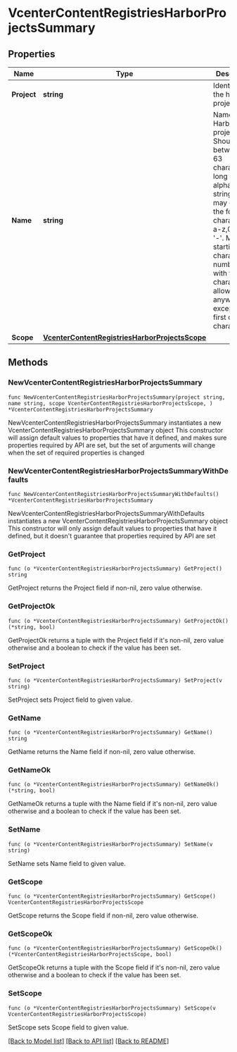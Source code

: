 # VcenterContentRegistriesHarborProjectsSummary

## Properties

Name | Type | Description | Notes
------------ | ------------- | ------------- | -------------
**Project** | **string** | Identifier of the harbor project. | 
**Name** | **string** | Name of the Harbor project. Should be between 1-63 characters long alphanumeric string and may contain the following characters: a-z,0-9, and &#39;-&#39;. Must be starting with characters or numbers, with the &#39;-&#39; character allowed anywhere except the first or last character. | 
**Scope** | [**VcenterContentRegistriesHarborProjectsScope**](VcenterContentRegistriesHarborProjectsScope.md) |  | 

## Methods

### NewVcenterContentRegistriesHarborProjectsSummary

`func NewVcenterContentRegistriesHarborProjectsSummary(project string, name string, scope VcenterContentRegistriesHarborProjectsScope, ) *VcenterContentRegistriesHarborProjectsSummary`

NewVcenterContentRegistriesHarborProjectsSummary instantiates a new VcenterContentRegistriesHarborProjectsSummary object
This constructor will assign default values to properties that have it defined,
and makes sure properties required by API are set, but the set of arguments
will change when the set of required properties is changed

### NewVcenterContentRegistriesHarborProjectsSummaryWithDefaults

`func NewVcenterContentRegistriesHarborProjectsSummaryWithDefaults() *VcenterContentRegistriesHarborProjectsSummary`

NewVcenterContentRegistriesHarborProjectsSummaryWithDefaults instantiates a new VcenterContentRegistriesHarborProjectsSummary object
This constructor will only assign default values to properties that have it defined,
but it doesn't guarantee that properties required by API are set

### GetProject

`func (o *VcenterContentRegistriesHarborProjectsSummary) GetProject() string`

GetProject returns the Project field if non-nil, zero value otherwise.

### GetProjectOk

`func (o *VcenterContentRegistriesHarborProjectsSummary) GetProjectOk() (*string, bool)`

GetProjectOk returns a tuple with the Project field if it's non-nil, zero value otherwise
and a boolean to check if the value has been set.

### SetProject

`func (o *VcenterContentRegistriesHarborProjectsSummary) SetProject(v string)`

SetProject sets Project field to given value.


### GetName

`func (o *VcenterContentRegistriesHarborProjectsSummary) GetName() string`

GetName returns the Name field if non-nil, zero value otherwise.

### GetNameOk

`func (o *VcenterContentRegistriesHarborProjectsSummary) GetNameOk() (*string, bool)`

GetNameOk returns a tuple with the Name field if it's non-nil, zero value otherwise
and a boolean to check if the value has been set.

### SetName

`func (o *VcenterContentRegistriesHarborProjectsSummary) SetName(v string)`

SetName sets Name field to given value.


### GetScope

`func (o *VcenterContentRegistriesHarborProjectsSummary) GetScope() VcenterContentRegistriesHarborProjectsScope`

GetScope returns the Scope field if non-nil, zero value otherwise.

### GetScopeOk

`func (o *VcenterContentRegistriesHarborProjectsSummary) GetScopeOk() (*VcenterContentRegistriesHarborProjectsScope, bool)`

GetScopeOk returns a tuple with the Scope field if it's non-nil, zero value otherwise
and a boolean to check if the value has been set.

### SetScope

`func (o *VcenterContentRegistriesHarborProjectsSummary) SetScope(v VcenterContentRegistriesHarborProjectsScope)`

SetScope sets Scope field to given value.



[[Back to Model list]](../README.md#documentation-for-models) [[Back to API list]](../README.md#documentation-for-api-endpoints) [[Back to README]](../README.md)


